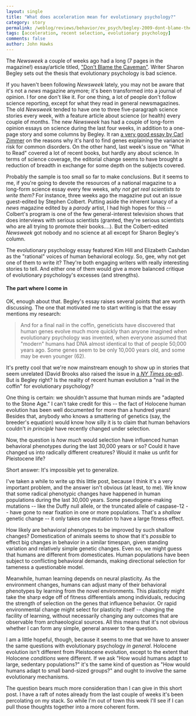 ```yaml
---
layout: single 
title: "What does acceleration mean for evolutionary psychology?" 
category: story
permalink: /weblog/reviews/behavior/ev_psych/begley-2009-dont-blame-the-caveman.html
tags: [acceleration, recent selection, evolutionary psychology] 
comments: false 
author: John Hawks 
---
```



The <i>Newsweek</i> a couple of weeks ago had a long (7 pages in the magazine!) essay/article titled, <a href="http://www.newsweek.com/id/202789">"Don't Blame the Caveman"</a>. Writer Sharon Begley sets out the thesis that evolutionary psychology is bad science. 

If you haven't been following <i>Newsweek</i> lately, you may not be aware that it's not a <i>news</i> magazine anymore; it's been transformed into a journal of opinion. I for one don't like it. For one thing, a lot of people don't follow science reporting, except for what they read in general newsmagazines. The old <i>Newsweek</i> tended to have one to three five-paragraph science stories every week, with a feature article about science (or health) every couple of months. The new <i>Newsweek</i> has had a couple of long-form opinion essays on science during the last four weeks, in addition to a one-page story and some columns by Begley. It ran <a href="http://www.newsweek.com/id/204328">a very good essay by Carl Zimmer</a> on the reasons why it's hard to find genes explaining the variance in risk for common disorders. On the other hand, last week's issue on "What to Read" covered a lot of recent books, but hardly any about science. In terms of science coverage, the editorial change seems to have brought a reduction of breadth in exchange for some depth on the subjects covered. 

Probably the sample is too small so far to make conclusions. But it seems to me, if you're going to devote the resources of a national magazine to a long-form science essay every few weeks, <i>why not get real scientists to write them?</i> For instance, three weeks ago the magazine put out an issue guest-edited by Stephen Colbert. Putting aside the inherent lunacy of a <i>news</i> magazine edited by a <i>parody</i> artist, I had high hopes for this -- Colbert's  program is one of the few general-interest television shows that does interviews with serious scientists (granted, they're serious scientists who are all trying to promote their books....). But the Colbert-edited <i>Newsweek</i> got nobody and no science at all except for Sharon Begley's column. 

The evolutionary psychology essay featured Kim Hill and Elizabeth Cashdan as the "rational" voices of human behavioral ecology. So, gee, why not get one of them to write it? They're both engaging writers with really interesting stories to tell. And either one of them would give a more balanced critique of evolutionary psychology's excesses (and strengths). 

<h4>The part where I come in</h4>

OK, enough about that. Begley's essay raises several points that are worth discussing. The one that motivated me to start writing is that the essay mentions my  research: 

<blockquote>And for a final nail in the coffin, geneticists have discovered that human genes evolve much more quickly than anyone imagined when evolutionary psychology was invented, when everyone assumed that "modern" humans had DNA almost identical to that of people 50,000 years ago. Some genes seem to be only 10,000 years old, and some may be even younger (62).</blockquote>

It's pretty cool that we're now mainstream enough to show up in stories that seem unrelated (David Brooks also raised the issue in <a href="http://johnhawks.net/weblog/reviews/behavior/ev-psych/brooks-2009-miller-spent.html">a <i>NY Times</i> op-ed</a>). But is Begley right? Is the reality of recent human evolution a "nail in the coffin" for evolutionary psychology? 

One thing is certain: we shouldn't assume that human minds are "adapted to the Stone Age." I can't take credit for this -- the fact of Holocene human evolution has been well documented for more than a hundred years! Besides that, anybody who knows a smattering of genetics (say, the breeder's equation) would know how silly it is to claim that human behaviors couldn't <i> in principle</i> have recently changed under selection. 


Now, the question is <i>how much</i> would selection have influenced human behavioral phenotypes during the last 30,000 years or so? Could it have changed us into radically different creatures? Would it make us unfit for Pleistocene life? 

Short answer: It's impossible yet to generalize. 

I've taken a while to write up this little post, because I think it's a very important problem, and the answer isn't obvious (at least, to me). We know that some radical phenotypic changes have happened in human populations during the last 30,000 years. Some pseudogene-making mutations -- like the Duffy null allele, or the truncated allele of caspase-12 -- have gone to near fixation in one or more populations. That's a <i>shallow</i> genetic change -- it only takes one mutation to have a large fitness effect.

How likely are behavioral phenotypes to be improved by such shallow changes? Domestication of animals seems to show that it's <i>possible</i> to effect big changes in behavior in a similar timespan, given standing variation and relatively simple genetic changes. Even so, we might guess that humans are different from domesticates. Human populations have been subject to conflicting behavioral demands, making directional selection for tameness a questionable model. 

Meanwhile, human learning depends on neural plasticity. As the environment changes, humans can adjust many of their behavioral phenotypes by learning from the novel environments. This plasticity might take the sharp edge off of fitness differentials among individuals, reducing the strength of selection on the genes that influence behavior. Or rapid environmental change might select for plasticity itself -- changing the facility of learning, without necessarily changing any outcomes that are observable from archaeological sources. All this means that it's not obvious whether I can form any simple, general answer to the question. 

I am a little hopeful, though, because it seems to me that we have to answer the same questions with evolutionary psychology <i>in general</i>. Holocene evolution isn't different from Pleistocene evolution, except to the extent that Holocene <i>conditions</i> were different. If we ask "How would humans adapt to large, sedentary populations?" it's the same kind of question as "How would humans adapt to small band-sized groups?" and ought to involve the same evolutionary mechanisms. 

The question bears much more consideration than I can give in this short post. I have a raft of notes already from the last couple of weeks it's been percolating on my stack. So while I'm out of town this week I'll see if I can pull those thoughts together into a more coherent form. 



